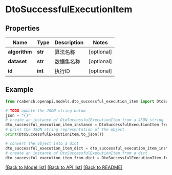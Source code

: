 # DtoSuccessfulExecutionItem


## Properties

Name | Type | Description | Notes
------------ | ------------- | ------------- | -------------
**algorithm** | **str** | 算法名称 | [optional] 
**dataset** | **str** | 数据集名称 | [optional] 
**id** | **int** | 执行ID | [optional] 

## Example

```python
from rcabench.openapi.models.dto_successful_execution_item import DtoSuccessfulExecutionItem

# TODO update the JSON string below
json = "{}"
# create an instance of DtoSuccessfulExecutionItem from a JSON string
dto_successful_execution_item_instance = DtoSuccessfulExecutionItem.from_json(json)
# print the JSON string representation of the object
print(DtoSuccessfulExecutionItem.to_json())

# convert the object into a dict
dto_successful_execution_item_dict = dto_successful_execution_item_instance.to_dict()
# create an instance of DtoSuccessfulExecutionItem from a dict
dto_successful_execution_item_from_dict = DtoSuccessfulExecutionItem.from_dict(dto_successful_execution_item_dict)
```
[[Back to Model list]](../README.md#documentation-for-models) [[Back to API list]](../README.md#documentation-for-api-endpoints) [[Back to README]](../README.md)



